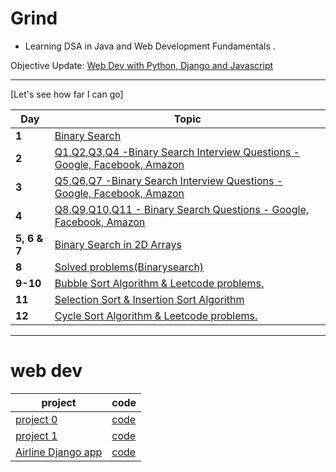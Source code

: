 
# Grind

- Learning DSA in Java and Web Development Fundamentals .


 Objective Update:
[Web Dev with Python, Django and Javascript](https://cs50.harvard.edu/web/2020/)




---
[Let's see how far I can go]

Day | Topic
--- | ---
**1** |  [Binary Search](/Days/Day01.md)
**2** |  [Q1,Q2,Q3,Q4 -Binary Search Interview Questions - Google, Facebook, Amazon](/Days/Day02.md)
**3** |  [Q5,Q6,Q7 -Binary Search Interview Questions - Google, Facebook, Amazon](/Days/Day03.md)
**4** |  [Q8,Q9,Q10,Q11 - Binary Search Questions - Google, Facebook, Amazon](/Days/Day04.md)
**5, 6 & 7** | [Binary Search in 2D Arrays](/Days/Day05-6-7.md)
**8** | [Solved problems(Binarysearch)](/Days/Day08.md)
**9-10** | [Bubble Sort Algorithm & Leetcode problems.](/Days/Day09&10.md)
**11** | [Selection Sort & Insertion Sort Algorithm](/Days/Day11.md)
**12** | [Cycle Sort Algorithm & Leetcode problems.](/Days/Day12.md)

---

# web dev 

project | code
--- | ---
[project 0](https://cs50.harvard.edu/web/2020/projects/0/) |  [code](/Code/project0) 
[project 1](https://cs50.harvard.edu/web/2020/projects/1/) |  [code](/Code/wiki/) 
[Airline Django app](https://github.com/D3Vgang/AirlineMadeEz) | [code](https://github.com/D3Vgang/AirlineMadeEz/tree/main/airline)    